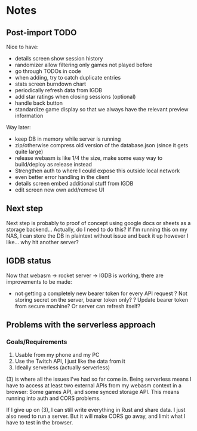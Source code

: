 # Notes

## Post-import TODO

Nice to have:
+ details screen show session history
+ randomizer allow filtering only games not played before
+ go through TODOs in code
+ when adding, try to catch duplicate entries
+ stats screen burndown chart
+ periodically refresh data from IGDB
+ add star ratings when closing sessions (optional)
+ handle back button
+ standardize game display so that we always have the relevant preview information

Way later:
+ keep DB in memory while server is running
+ zip/otherwise compress old version of the database.json (since it gets quite large)
+ release webasm is like 1/4 the size, make some easy way to build/deploy as release instead
+ Strengthen auth to where I could expose this outside local network
+ even better error handling in the client
+ details screen embed additional stuff from IGDB
+ edit screen new own add/remove UI

## Next step
Next step is probably to proof of concept using google docs or sheets as a storage backend...
Actually, do I need to do this? If I'm running this on my NAS, I can store the DB in plaintext
without issue and back it up however I like... why hit another server?

## IGDB status
Now that webasm -> rocket server -> IGDB is working, there are improvements to be made:
+ not getting a completely new bearer token for every API request
? Not storing secret on the server, bearer token only?
? Update bearer token from secure machine? Or server can refresh itself?

## Problems with the serverless approach

### Goals/Requirements
1. Usable from my phone and my PC
2. Use the Twitch API, I just like the data from it
3. Ideally serverless (actually serverless)

(3) is where all the issues I've had so far come in. Being serverless means I have to access at
least two external APIs from my webasm context in a browser: Some games API, and some synced
storage API. This means running into auth and CORS problems.

If I give up on (3), I can still write everything in Rust and share data. I just also need to run
a server. But it will make CORS go away, and limit what I have to test in the browser.